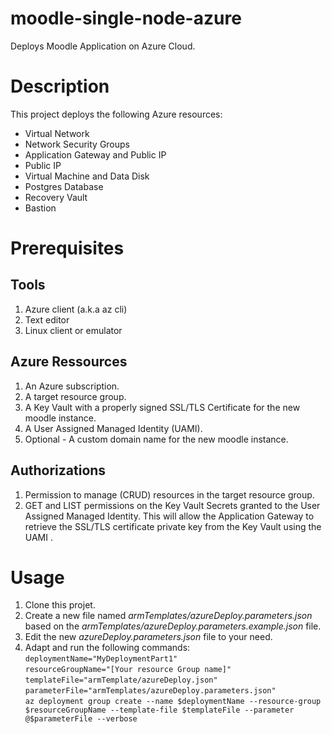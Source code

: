 # moodle-single-node-azure
Deploys Moodle Application on Azure Cloud.

# Description
This project deploys the following Azure resources:
- Virtual Network
- Network Security Groups
- Application Gateway and Public IP
- Public IP
- Virtual Machine and Data Disk
- Postgres Database
- Recovery Vault
- Bastion

# Prerequisites

## Tools
1. Azure client (a.k.a az cli)
1. Text editor
1. Linux client or emulator

## Azure Ressources
1. An Azure subscription.
1. A target resource group.
1. A Key Vault with a properly signed SSL/TLS Certificate for the new moodle instance.
1. A User Assigned Managed Identity (UAMI).
1. Optional - A custom domain name for the new moodle instance.

## Authorizations
1. Permission to manage (CRUD) resources in the target resource group.
1. GET and LIST permissions on the Key Vault Secrets granted to the User Assigned Managed Identity. This will allow the Application Gateway to retrieve the SSL/TLS certificate private key from the Key Vault using the UAMI .

# Usage
1) Clone this projet.
1) Create a new file named *armTemplates/azureDeploy.parameters.json* based on the *armTemplates/azureDeploy.parameters.example.json* file.
1) Edit the new _azureDeploy.parameters.json_ file to your need.
1) Adapt and run the following commands:\
`deploymentName="MyDeploymentPart1"`\
`resourceGroupName="[Your resource Group name]"`\
`templateFile="armTemplate/azureDeploy.json"`\
`parameterFile="armTemplates/azureDeploy.parameters.json"`\
`az deployment group create --name $deploymentName --resource-group $resourceGroupName --template-file $templateFile --parameter @$parameterFile --verbose`